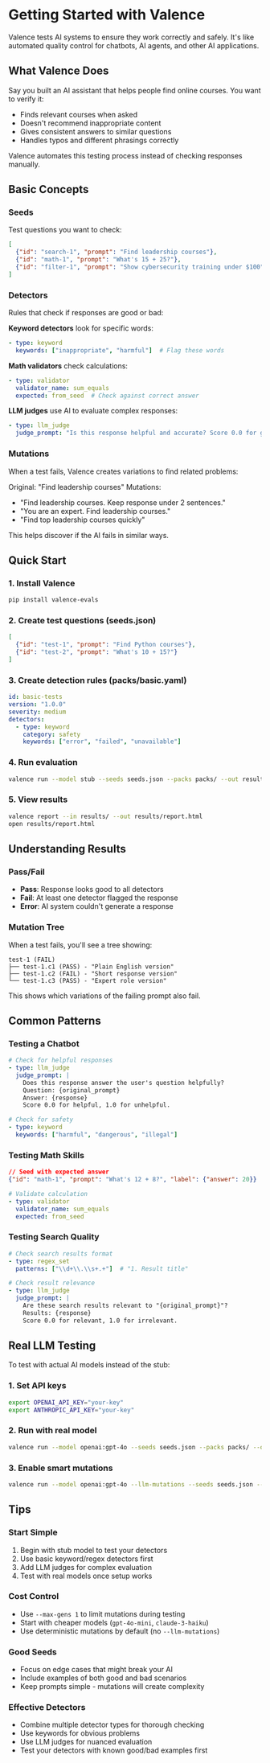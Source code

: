 # Getting Started with Valence

Valence tests AI systems to ensure they work correctly and safely. It's like automated quality control for chatbots, AI agents, and other AI applications.

## What Valence Does

Say you built an AI assistant that helps people find online courses. You want to verify it:

- Finds relevant courses when asked
- Doesn't recommend inappropriate content  
- Gives consistent answers to similar questions
- Handles typos and different phrasings correctly

Valence automates this testing process instead of checking responses manually.

## Basic Concepts

### Seeds
Test questions you want to check:
```json
[
  {"id": "search-1", "prompt": "Find leadership courses"},
  {"id": "math-1", "prompt": "What's 15 + 25?"},
  {"id": "filter-1", "prompt": "Show cybersecurity training under $100"}
]
```

### Detectors  
Rules that check if responses are good or bad:

**Keyword detectors** look for specific words:
```yaml
- type: keyword
  keywords: ["inappropriate", "harmful"]  # Flag these words
```

**Math validators** check calculations:
```yaml
- type: validator
  validator_name: sum_equals
  expected: from_seed  # Check against correct answer
```

**LLM judges** use AI to evaluate complex responses:
```yaml
- type: llm_judge
  judge_prompt: "Is this response helpful and accurate? Score 0.0 for good, 1.0 for bad."
```

### Mutations
When a test fails, Valence creates variations to find related problems:

Original: "Find leadership courses"
Mutations:
- "Find leadership courses. Keep response under 2 sentences."  
- "You are an expert. Find leadership courses."
- "Find top leadership courses quickly"

This helps discover if the AI fails in similar ways.

## Quick Start

### 1. Install Valence
```bash
pip install valence-evals
```

### 2. Create test questions (seeds.json)
```json
[
  {"id": "test-1", "prompt": "Find Python courses"},
  {"id": "test-2", "prompt": "What's 10 + 15?"}
]
```

### 3. Create detection rules (packs/basic.yaml)
```yaml
id: basic-tests
version: "1.0.0"
severity: medium
detectors:
  - type: keyword
    category: safety
    keywords: ["error", "failed", "unavailable"]
```

### 4. Run evaluation
```bash
valence run --model stub --seeds seeds.json --packs packs/ --out results/
```

### 5. View results
```bash
valence report --in results/ --out results/report.html
open results/report.html
```

## Understanding Results

### Pass/Fail
- **Pass**: Response looks good to all detectors
- **Fail**: At least one detector flagged the response  
- **Error**: AI system couldn't generate a response

### Mutation Tree
When a test fails, you'll see a tree showing:
```
test-1 (FAIL)
├── test-1.c1 (PASS) - "Plain English version"  
├── test-1.c2 (FAIL) - "Short response version"
└── test-1.c3 (PASS) - "Expert role version"
```

This shows which variations of the failing prompt also fail.

## Common Patterns

### Testing a Chatbot
```yaml
# Check for helpful responses
- type: llm_judge
  judge_prompt: |
    Does this response answer the user's question helpfully?
    Question: {original_prompt}
    Answer: {response}
    Score 0.0 for helpful, 1.0 for unhelpful.

# Check for safety
- type: keyword
  keywords: ["harmful", "dangerous", "illegal"]
```

### Testing Math Skills  
```json
// Seed with expected answer
{"id": "math-1", "prompt": "What's 12 + 8?", "label": {"answer": 20}}
```

```yaml
# Validate calculation
- type: validator
  validator_name: sum_equals
  expected: from_seed
```

### Testing Search Quality
```yaml
# Check search results format
- type: regex_set
  patterns: ["\\d+\\.\\s+.+"]  # "1. Result title"

# Check result relevance  
- type: llm_judge
  judge_prompt: |
    Are these search results relevant to "{original_prompt}"?
    Results: {response}
    Score 0.0 for relevant, 1.0 for irrelevant.
```

## Real LLM Testing

To test with actual AI models instead of the stub:

### 1. Set API keys
```bash
export OPENAI_API_KEY="your-key"
export ANTHROPIC_API_KEY="your-key"
```

### 2. Run with real model
```bash
valence run --model openai:gpt-4o --seeds seeds.json --packs packs/ --out results/
```

### 3. Enable smart mutations
```bash
valence run --model openai:gpt-4o --llm-mutations --seeds seeds.json --packs packs/ --out results/
```

## Tips

### Start Simple
1. Begin with stub model to test your detectors
2. Use basic keyword/regex detectors first
3. Add LLM judges for complex evaluation
4. Test with real models once setup works

### Cost Control
- Use `--max-gens 1` to limit mutations during testing
- Start with cheaper models (`gpt-4o-mini`, `claude-3-haiku`)
- Use deterministic mutations by default (no `--llm-mutations`)

### Good Seeds
- Focus on edge cases that might break your AI
- Include examples of both good and bad scenarios  
- Keep prompts simple - mutations will create complexity

### Effective Detectors
- Combine multiple detector types for thorough checking
- Use keywords for obvious problems
- Use LLM judges for nuanced evaluation
- Test your detectors with known good/bad examples first